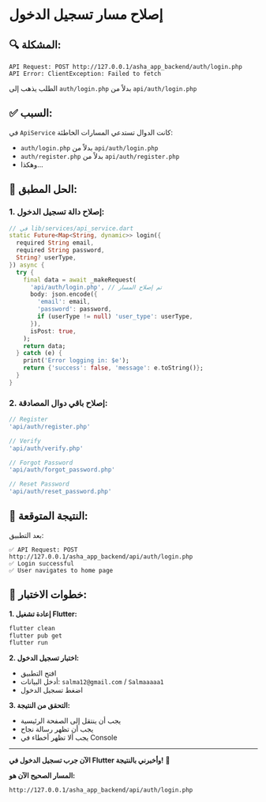 # إصلاح مسار تسجيل الدخول

## 🔍 **المشكلة:**
```
API Request: POST http://127.0.0.1/asha_app_backend/auth/login.php
API Error: ClientException: Failed to fetch
```

الطلب يذهب إلى `auth/login.php` بدلاً من `api/auth/login.php`

## ✅ **السبب:**
في `ApiService` كانت الدوال تستدعي المسارات الخاطئة:
- `auth/login.php` بدلاً من `api/auth/login.php`
- `auth/register.php` بدلاً من `api/auth/register.php`
- وهكذا...

## 🔧 **الحل المطبق:**

### 1. **إصلاح دالة تسجيل الدخول:**
```dart
// في lib/services/api_service.dart
static Future<Map<String, dynamic>> login({
  required String email,
  required String password,
  String? userType,
}) async {
  try {
    final data = await _makeRequest(
      'api/auth/login.php', // تم إصلاح المسار
      body: json.encode({
        'email': email,
        'password': password,
        if (userType != null) 'user_type': userType,
      }),
      isPost: true,
    );
    return data;
  } catch (e) {
    print('Error logging in: $e');
    return {'success': false, 'message': e.toString()};
  }
}
```

### 2. **إصلاح باقي دوال المصادقة:**
```dart
// Register
'api/auth/register.php'

// Verify
'api/auth/verify.php'

// Forgot Password
'api/auth/forgot_password.php'

// Reset Password
'api/auth/reset_password.php'
```

## 🎯 **النتيجة المتوقعة:**

بعد التطبيق:
```
✅ API Request: POST http://127.0.0.1/asha_app_backend/api/auth/login.php
✅ Login successful
✅ User navigates to home page
```

## 📝 **خطوات الاختبار:**

**1. إعادة تشغيل Flutter:**
```bash
flutter clean
flutter pub get
flutter run
```

**2. اختبار تسجيل الدخول:**
- افتح التطبيق
- أدخل البيانات: `salma12@gmail.com` / `Salmaaaaa1`
- اضغط تسجيل الدخول

**3. التحقق من النتيجة:**
- يجب أن ينتقل إلى الصفحة الرئيسية
- يجب أن تظهر رسالة نجاح
- يجب ألا تظهر أخطاء في Console

---

**الآن جرب تسجيل الدخول في Flutter وأخبرني بالنتيجة!** 🎉

**المسار الصحيح الآن هو:**
```
http://127.0.0.1/asha_app_backend/api/auth/login.php
``` 
